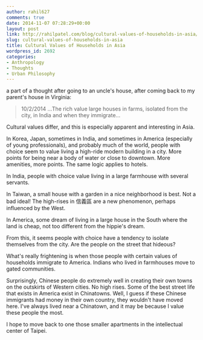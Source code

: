 ```yaml
---
author: rahil627
comments: true
date: 2014-11-07 07:28:29+00:00
layout: post
link: http://rahilpatel.com/blog/cultural-values-of-households-in-asia/
slug: cultural-values-of-households-in-asia
title: Cultural Values of Households in Asia
wordpress_id: 2692
categories:
- Anthropology
- Thoughts
- Urban Philosophy
---
```


a part of a thought after going to an uncle's house, after coming back to my parent's house in Virginia:


<blockquote>
10/2/2014
...The rich value large houses in farms, isolated from the city, in India and when they immigrate...</blockquote>



Cultural values differ, and this is especially apparent and interesting in Asia.

In Korea, Japan, sometimes in India, and sometimes in America (especially of young professionals), and probably much of the world, people with choice seem to value living a high-ride modern building in a city. More points for being near a body of water or close to downtown. More amenities, more points. The same logic applies to hotels.

In India, people with choice value living in a large farmhouse with several servants.

In Taiwan, a small house with a garden in a nice neighborhood is best. Not a bad ideal! The high-rises in 信義區 are a new phenomenon, perhaps influenced by the West.

In America, some dream of living in a large house in the South where the land is cheap, not too different from the hippie's dream.

From this, it seems people with choice have a tendency to isolate themselves from the city. Are the people on the street that hideous?

What's really frightening is when those people with certain values of households immigrate to America. Indians who lived in farmhouses move to gated communities.

Surprisingly, Chinese people do extremely well in creating their own towns on the outskirts of Western cities. No high rises. Some of the best street life that exists in America exist in Chinatowns. Well, I guess if these Chinese immigrants had money in their own country, they wouldn't have moved here. I've always lived near a Chinatown, and it may be because I value these people the most.

I hope to move back to one those smaller apartments in the intellectual center of Taipei.

